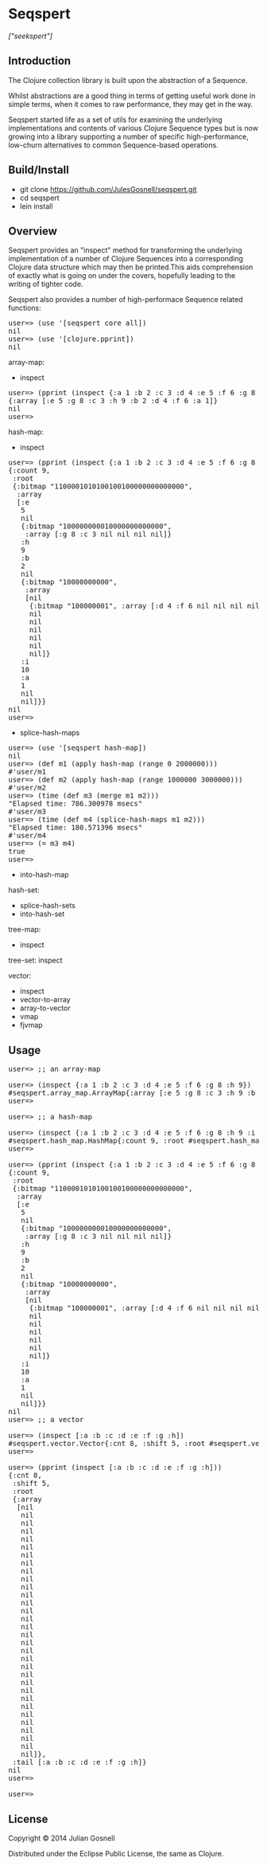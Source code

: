 # Seqspert

<i>["seekspert"]</i>

## Introduction

The Clojure collection library is built upon the abstraction of a
Sequence.

Whilst abstractions are a good thing in terms of getting useful work
done in simple terms, when it comes to raw performance, they may get
in the way.

Seqspert started life as a set of utils for examining the underlying
implementations and contents of various Clojure Sequence types but is
now growing into a library supporting a number of specific
high-performance, low-churn alternatives to common Sequence-based
operations.

## Build/Install

- git clone https://github.com/JulesGosnell/seqspert.git
- cd seqspert
- lein install

## Overview

Seqspert provides an "inspect" method for transforming the underlying
implementation of a number of Clojure Sequences into a corresponding
Clojure data structure which may then be printed.This aids
comprehension of exactly what is going on under the covers, hopefully
leading to the writing of tighter code.

Seqspert also provides a number of high-performace Sequence related
functions:

<pre>
user=> (use '[seqspert core all])
nil
user=> (use '[clojure.pprint])
nil
</pre>

array-map:
- inspect
<pre>
user=> (pprint (inspect {:a 1 :b 2 :c 3 :d 4 :e 5 :f 6 :g 8 :h 9}))
{:array [:e 5 :g 8 :c 3 :h 9 :b 2 :d 4 :f 6 :a 1]}
nil
user=>
</pre>

hash-map:
- inspect
<pre>
user=> (pprint (inspect {:a 1 :b 2 :c 3 :d 4 :e 5 :f 6 :g 8 :h 9 :i 10}))
{:count 9,
 :root
 {:bitmap "1100001010100100100000000000000",
  :array
  [:e
   5
   nil
   {:bitmap "100000000010000000000000",
    :array [:g 8 :c 3 nil nil nil nil]}
   :h
   9
   :b
   2
   nil
   {:bitmap "10000000000",
    :array
    [nil
     {:bitmap "100000001", :array [:d 4 :f 6 nil nil nil nil]}
     nil
     nil
     nil
     nil
     nil
     nil]}
   :i
   10
   :a
   1
   nil
   nil]}}
nil
user=>
</pre>
- splice-hash-maps
<pre>
user=> (use '[seqspert hash-map])
nil
user=> (def m1 (apply hash-map (range 0 2000000)))
#'user/m1
user=> (def m2 (apply hash-map (range 1000000 3000000)))
#'user/m2
user=> (time (def m3 (merge m1 m2)))
"Elapsed time: 786.300978 msecs"
#'user/m3
user=> (time (def m4 (splice-hash-maps m1 m2)))
"Elapsed time: 180.571396 msecs"
#'user/m4
user=> (= m3 m4)
true
user=> 
</pre>
- into-hash-map

hash-set:
- splice-hash-sets
- into-hash-set

tree-map:
- inspect

tree-set:
inspect

vector:
- inspect
- vector-to-array
- array-to-vector
- vmap
- fjvmap

## Usage

<pre>
user=> ;; an array-map

user=> (inspect {:a 1 :b 2 :c 3 :d 4 :e 5 :f 6 :g 8 :h 9})
#seqspert.array_map.ArrayMap{:array [:e 5 :g 8 :c 3 :h 9 :b 2 :d 4 :f 6 :a 1]}
user=> 

user=> ;; a hash-map

user=> (inspect {:a 1 :b 2 :c 3 :d 4 :e 5 :f 6 :g 8 :h 9 :i 10})
#seqspert.hash_map.HashMap{:count 9, :root #seqspert.hash_map.BitmapIndexedNode{:bitmap "1100001010100100100000000000000", :array [:e 5 nil #seqspert.hash_map.BitmapIndexedNode{:bitmap "100000000010000000000000", :array [:g 8 :c 3 nil nil nil nil]} :h 9 :b 2 nil #seqspert.hash_map.BitmapIndexedNode{:bitmap "10000000000", :array [nil #seqspert.hash_map.BitmapIndexedNode{:bitmap "100000001", :array [:d 4 :f 6 nil nil nil nil]} nil nil nil nil nil nil]} :i 10 :a 1 nil nil]}}
user=> 

user=> (pprint (inspect {:a 1 :b 2 :c 3 :d 4 :e 5 :f 6 :g 8 :h 9 :i 10}))
{:count 9,
 :root
 {:bitmap "1100001010100100100000000000000",
  :array
  [:e
   5
   nil
   {:bitmap "100000000010000000000000",
    :array [:g 8 :c 3 nil nil nil nil]}
   :h
   9
   :b
   2
   nil
   {:bitmap "10000000000",
    :array
    [nil
     {:bitmap "100000001", :array [:d 4 :f 6 nil nil nil nil]}
     nil
     nil
     nil
     nil
     nil
     nil]}
   :i
   10
   :a
   1
   nil
   nil]}}
nil
user=> ;; a vector

user=> (inspect [:a :b :c :d :e :f :g :h])
#seqspert.vector.Vector{:cnt 8, :shift 5, :root #seqspert.vector.VectorNode{:array [nil nil nil nil nil nil nil nil nil nil nil nil nil nil nil nil nil nil nil nil nil nil nil nil nil nil nil nil nil nil nil nil]}, :tail [:a :b :c :d :e :f :g :h]}
user=> 

user=> (pprint (inspect [:a :b :c :d :e :f :g :h]))
{:cnt 8,
 :shift 5,
 :root
 {:array
  [nil
   nil
   nil
   nil
   nil
   nil
   nil
   nil
   nil
   nil
   nil
   nil
   nil
   nil
   nil
   nil
   nil
   nil
   nil
   nil
   nil
   nil
   nil
   nil
   nil
   nil
   nil
   nil
   nil
   nil
   nil
   nil]},
 :tail [:a :b :c :d :e :f :g :h]}
nil
user=> 

user=> 
</pre>

## License

Copyright © 2014 Julian Gosnell

Distributed under the Eclipse Public License, the same as Clojure.
